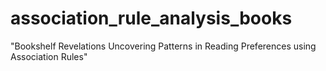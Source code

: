 # association_rule_analysis_books
"Bookshelf Revelations Uncovering Patterns in Reading Preferences using Association Rules"
